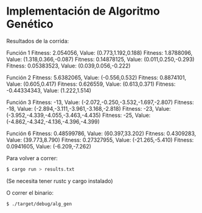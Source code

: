 # Implementación de Algoritmo Genético

Resultados de la corrida:


Función 1
Fitness: 2.054056, Value: (0.773,1.192,0.188)
Fitness: 1.8788096, Value: (1.318,0.366,-0.087)
Fitness: 0.14878125, Value: (0.011,0.250,-0.293)
Fitness: 0.05383523, Value: (0.039,0.056,-0.222)

Función 2
Fitness: 5.6382065, Value: (-0.556,0.532)
Fitness: 0.8874101, Value: (0.605,0.417)
Fitness: 0.626559, Value: (0.613,0.371)
Fitness: -0.44334343, Value: (1.222,1.514)

Función 3
Fitness: -13, Value: (-2.072,-0.250,-3.532,-1.697,-2.807)
Fitness: -18, Value: (-2.894,-3.111,-3.961,-3.168,-2.818)
Fitness: -23, Value: (-3.952,-4.339,-4.055,-3.463,-4.435)
Fitness: -25, Value: (-4.862,-4.342,-4.136,-4.396,-4.399)

Función 6
Fitness: 0.48599786, Value: (60.397,33.202)
Fitness: 0.4309283, Value: (39.773,8.790)
Fitness: 0.27327955, Value: (-21.265,-5.410)
Fitness: 0.0941605, Value: (-6.209,-7.262)

Para volver a correr:

```bash
$ cargo run > results.txt
```

(Se necesita tener rustc y cargo instalado)

O correr el binario:

```bash
$ ./target/debug/alg_gen
```
